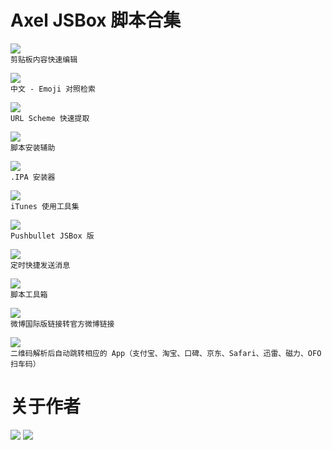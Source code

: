 # Axel JSBox 脚本合集

[![](https://img.shields.io/badge/Clip%20Editor-Axel-brightgreen.svg)](https://github.com/Neurogram-R/JSBox/blob/master/Axel/Clip%20Editor.js)  
`剪贴板内容快速编辑`

[![](https://img.shields.io/badge/Emoji-Axel-brightgreen.svg)](https://github.com/Neurogram-R/JSBox/blob/master/Axel/Emoji.js)  
`中文 - Emoji 对照检索`

[![](https://img.shields.io/badge/Extract%20Scheme-Axel-brightgreen.svg)](https://github.com/Neurogram-R/JSBox/tree/master/Axel/Extract%20Scheme)  
`URL Scheme 快速提取`

[![](https://img.shields.io/badge/Installer-Axel-brightgreen.svg)](https://github.com/Neurogram-R/JSBox/blob/master/Axel/Installer.js)  
`脚本安装辅助`

[![](https://img.shields.io/badge/IPA%20Installer-Axel-brightgreen.svg)](https://github.com/Neurogram-R/JSBox/blob/master/Axel/IPA%20Installer.js)  
`.IPA 安装器`

[![](https://img.shields.io/badge/iTunes%20Utilities-Axel-brightgreen.svg)](https://github.com/Neurogram-R/JSBox/tree/master/Axel/iTunes%20Utilities)  
`iTunes 使用工具集`

[![](https://img.shields.io/badge/Pushbullet-Axel-brightgreen.svg)](https://github.com/Neurogram-R/JSBox/blob/master/Axel/Pushbullet.js)  
`Pushbullet JSBox 版`

[![](https://img.shields.io/badge/Schedule%20Message-Axel-brightgreen.svg)](https://github.com/Neurogram-R/JSBox/tree/master/Axel/Schedule%20Message)  
`定时快捷发送消息`

[![](https://img.shields.io/badge/Tool%20Box-Axel-brightgreen.svg)](https://github.com/Neurogram-R/JSBox/blob/master/Axel/Tool%20Box.js)  
`脚本工具箱`

[![](https://img.shields.io/badge/Weico-Axel-brightgreen.svg)](https://github.com/Neurogram-R/JSBox/blob/master/Axel/Weico.js)  
`微博国际版链接转官方微博链接`

[![](https://img.shields.io/badge/XQRcode-Axel-brightgreen.svg)](https://github.com/Neurogram-R/JSBox/blob/master/Axel/XQRcode.js)  
`二维码解析后自动跳转相应的 App（支付宝、淘宝、口碑、京东、Safari、迅雷、磁力、OFO扫车码）`

# 关于作者
[![](https://img.shields.io/badge/GitHub-axelburks-brightgreen.svg?logo=Telegram&logoColor=white)](https://github.com/axelburks)
[![](https://img.shields.io/badge/Telegram-@axel__burks-1A92D2.svg?logo=Telegram&logoColor=white)](https://t.me/axel_burks)

